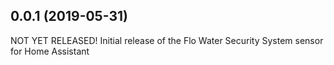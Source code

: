 ## 0.0.1 (2019-05-31)

NOT YET RELEASED! Initial release of the Flo Water Security System sensor for Home Assistant
